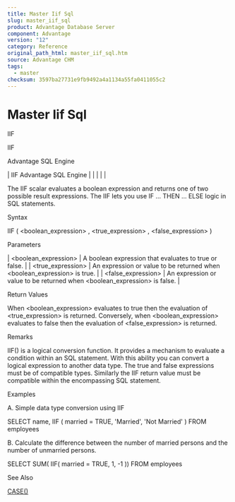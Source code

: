 ```yaml
---
title: Master Iif Sql
slug: master_iif_sql
product: Advantage Database Server
component: Advantage
version: "12"
category: Reference
original_path_html: master_iif_sql.htm
source: Advantage CHM
tags:
  - master
checksum: 3597ba27731e9fb9492a4a1134a55fa0411055c2
---
```


# Master Iif Sql

IIF

IIF

Advantage SQL Engine

| IIF  Advantage SQL Engine |  |  |  |  |

The IIF scalar evaluates a boolean expression and returns one of two possible result expressions. The IIF lets you use IF ... THEN ... ELSE logic in SQL statements.

Syntax

IIF ( <boolean\_expression> , <true\_expression> , <false\_expression> )

Parameters

| <boolean\_expression> | A boolean expression that evaluates to true or false. |
| <true\_expression> | An expression or value to be returned when <boolean\_expression> is true. |
| <false\_expression> | An expression or value to be returned when <boolean\_expression> is false. |

Return Values

When <boolean\_expression> evaluates to true then the evaluation of <true\_expression> is returned. Conversely, when <boolean\_expression> evaluates to false then the evaluation of <false\_expression> is returned.

Remarks

IIF() is a logical conversion function. It provides a mechanism to evaluate a condition within an SQL statement. With this ability you can convert a logical expression to another data type. The true and false expressions must be of compatible types. Similarly the IIF return value must be compatible within the encompassing SQL statement.

Examples

A. Simple data type conversion using IIF

SELECT name, IIF ( married = TRUE, 'Married', 'Not Married' ) FROM employees

B. Calculate the difference between the number of married persons and the number of unmarried persons.

SELECT SUM( IIF( married = TRUE, 1, -1 )) FROM employees

See Also

[CASE()](master_case.md)
